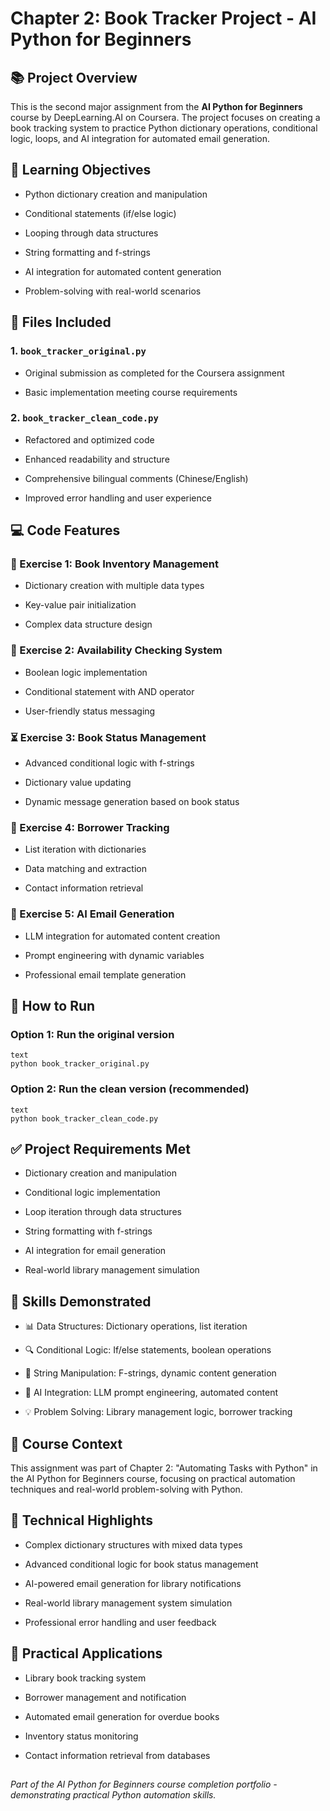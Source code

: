 # Chapter 2: Book Tracker Project - AI Python for Beginners
## 📚 Project Overview
This is the second major assignment from the **AI Python for Beginners** course by DeepLearning.AI on Coursera. The project focuses on creating a book tracking system to practice Python dictionary operations, conditional logic, loops, and AI integration for automated email generation.

## 🎯 Learning Objectives
+ Python dictionary creation and manipulation

+ Conditional statements (if/else logic)

+ Looping through data structures

+ String formatting and f-strings

+ AI integration for automated content generation

+ Problem-solving with real-world scenarios

## 📁 Files Included
### 1. `book_tracker_original.py`
+ Original submission as completed for the Coursera assignment

+ Basic implementation meeting course requirements

### 2. `book_tracker_clean_code.py`
+ Refactored and optimized code

+ Enhanced readability and structure

+ Comprehensive bilingual comments (Chinese/English)

+ Improved error handling and user experience

## 💻 Code Features
### 📖 Exercise 1: Book Inventory Management
+ Dictionary creation with multiple data types

+ Key-value pair initialization

+ Complex data structure design

### 🤔 Exercise 2: Availability Checking System
+ Boolean logic implementation

+ Conditional statement with AND operator

+ User-friendly status messaging

### ⏳ Exercise 3: Book Status Management
+ Advanced conditional logic with f-strings

+ Dictionary value updating

+ Dynamic message generation based on book status

### 🔎 Exercise 4: Borrower Tracking
+ List iteration with dictionaries

+ Data matching and extraction

+ Contact information retrieval

### 🤖 Exercise 5: AI Email Generation
+ LLM integration for automated content creation

+ Prompt engineering with dynamic variables

+ Professional email template generation

## 🚀 How to Run
### Option 1: Run the original version
```
text
python book_tracker_original.py
```
### Option 2: Run the clean version (recommended)
```
text
python book_tracker_clean_code.py
```
## ✅ Project Requirements Met
+ Dictionary creation and manipulation

+ Conditional logic implementation

+ Loop iteration through data structures

+ String formatting with f-strings

+ AI integration for email generation

+ Real-world library management simulation

## 🌟 Skills Demonstrated
+ 📊 Data Structures: Dictionary operations, list iteration

+ 🔍 Conditional Logic: If/else statements, boolean operations

+ 💬 String Manipulation: F-strings, dynamic content generation

+ 🤖 AI Integration: LLM prompt engineering, automated content

+ 💡 Problem Solving: Library management logic, borrower tracking

## 📖 Course Context
This assignment was part of Chapter 2: "Automating Tasks with Python" in the AI Python for Beginners course, focusing on practical automation techniques and real-world problem-solving with Python.

## 💫 Technical Highlights
+ Complex dictionary structures with mixed data types

+ Advanced conditional logic for book status management

+ AI-powered email generation for library notifications

+ Real-world library management system simulation

+ Professional error handling and user feedback

## 📧 Practical Applications
+ Library book tracking system

+ Borrower management and notification

+ Automated email generation for overdue books

+ Inventory status monitoring

+ Contact information retrieval from databases
## 
*Part of the AI Python for Beginners course completion portfolio - demonstrating practical Python automation skills.*
